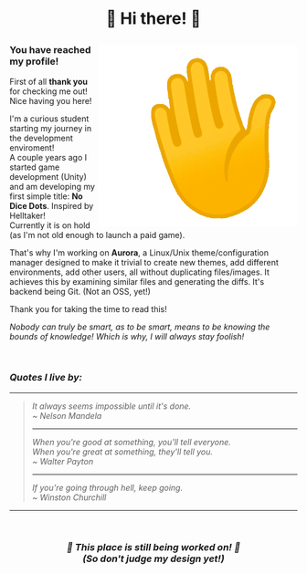 <h1>
  <p align="center">
    🎉 Hi there! 🎉
  </p>
</h1>

<img src="img/Wave.gif" align="right" alt="animated" width="350" />

### You have reached my profile!
First of all **thank you** for checking me out! Nice having you here!

I'm a curious student starting my journey in the development enviroment!\
A couple years ago I started game development (Unity) and am developing my first simple title: **No Dice Dots**. Inspired by Helltaker!\
Currently it is on hold (as I'm not old enough to launch a paid game).

That's why I'm working on **Aurora**, a Linux/Unix theme/configuration manager designed to make it trivial to create new themes, add different environments, add other users, all without duplicating files/images. It achieves this by examining similar files and generating the diffs. It's backend being Git. (Not an OSS, yet!)

Thank you for taking the time to read this!

<i>Nobody can truly be smart, as to be smart, means to be knowing the bounds of knowledge! Which is why, I will always stay foolish!<i>

&emsp;&emsp;&emsp;

### Quotes I live by:

---
> It always seems impossible until it's done.\
> \~ Nelson Mandela
>
>  ---
> 
> When you're good at something, you'll tell everyone.\
> When you're great at something, they'll tell you.\
> \~ Walter Payton
> 
> ---
> 
> If you're going through hell, keep going.\
> \~ Winston Churchill
---

&emsp;&emsp;

<h3>
  <p align="center">
    🚧 This place is still being worked on! 🚧 <br /> 
    (So don't judge my design yet!)
  </p>
</h3>


<!--
**Eclextic/Eclextic** is a ✨ _special_ ✨ repository because its `README.md` (this file) appears on your GitHub profile.

Here are some ideas to get you started:

- 🔭 I’m currently working on ...
- 🌱 I’m currently learning ...
- 👯 I’m looking to collaborate on ...
- 🤔 I’m looking for help with ...
- 💬 Ask me about ...
- 📫 How to reach me: ...
- 😄 Pronouns: ...
- ⚡ Fun fact: ...
-->
